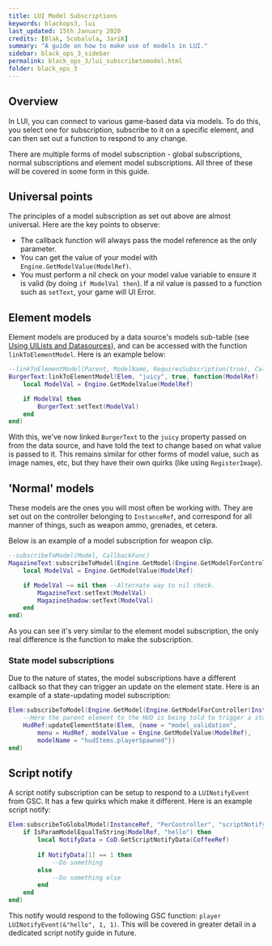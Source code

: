 ```yaml
---
title: LUI Model Subscriptions
keywords: blackops3, lui
last_updated: 15th January 2020
credits: [Blak, Scobalula, JariK]
summary: "A guide on how to make use of models in LUI."
sidebar: black_ops_3_sidebar
permalink: black_ops_3/lui_subscribetomodel.html
folder: black_ops_3
---
```


## Overview
In LUI, you can connect to various game-based data via models. To do this, you select one for subscription, subscribe to it on a specific element, and can then set out a function to respond to any change.

There are multiple forms of model subscription - global subscriptions, normal subscriptions and element model subscriptions. All three of these will be covered in some form in this guide.

## Universal points
The principles of a model subscription as set out above are almost universal. Here are the key points to observe:
* The callback function will always pass the model reference as the only parameter.
* You can get the value of your model with `Engine.GetModelValue(ModelRef)`. 
* You must perform a nil check on your model value variable to ensure it is valid (by doing `if ModelVal then`). If a nil value is passed to a function such as `setText`, your game will UI Error.

## Element models
Element models are produced by a data source's models sub-table (see [Using UILists and Datasources](https://scobalula.github.io/wiki/black_ops_3/lui_uilists_datasources.html)), and can be accessed with the function `linkToElementModel`. Here is an example below:
```lua
--linkToElementModel(Parent, ModelName, RequiresSubscription(true), CallbackFunc)
BurgerText:linkToElementModel(Elem, "juicy", true, function(ModelRef)
    local ModelVal = Engine.GetModelValue(ModelRef)

    if ModelVal then
        BurgerText:setText(ModelVal)
    end
end)
```

With this, we've now linked `BurgerText` to the `juicy` property passed on from the data source, and have told the text to change based on what value is passed to it. This remains similar for other forms of model value, such as image names, etc, but they have their own quirks (like using `RegisterImage`).

## 'Normal' models
These models are the ones you will most often be working with. They are set out on the controller belonging to `InstanceRef`, and correspond for all manner of things, such as weapon ammo, grenades, et cetera.

Below is an example of a model subscription for weapon clip.
```lua
--subscribeToModel(Model, CallbackFunc)
MagazineText:subscribeToModel(Engine.GetModel(Engine.GetModelForController(InstanceRef), "CurrentWeapon.ammoInClip"), function(ModelRef)
    local ModelVal = Engine.GetModelValue(ModelRef)

    if ModelVal ~= nil then --Alternate way to nil check.
        MagazineText:setText(ModelVal)
        MagazineShadow:setText(ModelVal)
    end
end)
```
As you can see it's very similar to the element model subscription, the only real difference is the function to make the subscription.

### State model subscriptions
Due to the nature of states, the model subscriptions have a different callback so that they can trigger an update on the element state. Here is an example of a state-updating model subscription:

```lua
Elem:subscribeToModel(Engine.GetModel(Engine.GetModelForController(InstanceRef), "hudItems.playerSpawned"), function(ModelRef)
    --Here the parent element to the HUD is being told to trigger a state update on Elem, and will run the conditions set out in state conditions. See the Clips & States guide.
    HudRef:updateElementState(Elem, {name = "model_validation",
        menu = HudRef, modelValue = Engine.GetModelValue(ModelRef), 
        modelName = "hudItems.playerSpawned"})
end)
```

## Script notify
A script notify subscription can be setup to respond to a `LUINotifyEvent` from GSC. It has a few quirks which make it different. Here is an example script notify:
```lua
Elem:subscribeToGlobalModel(InstanceRef, "PerController", "scriptNotify", function(ModelRef)
    if IsParamModelEqualToString(ModelRef, "hello") then
        local NotifyData = CoD.GetScriptNotifyData(CoffeeRef)
        
        if NotifyData[1] == 1 then
            --Do something
        else
            --Do something else
        end
    end
end)
```

This notify would respond to the following GSC function: `player LUINotifyEvent(&"hello", 1, 1)`. This will be covered in greater detail in a dedicated script notify guide in future.
